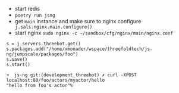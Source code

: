 - start redis
- `poetry run jsng`
- get `main` instance and make sure to nginx configure` j.sals.nginx.main.configure()`
- start nginx `sudo nginx -c ~/sandbox/cfg/nginx/main/nginx.conf`


```
s = j.servers.threebot.get()
s.packages.add("/home/xmonader/wspace/threefoldtech/js-ng/jumpscale/packages/foo")
s.save()
s.start()

```


```
➜  js-ng git:(development_threebot) ✗ curl -XPOST localhost:80/foo/actors/myactor/hello
"hello from foo's actor"%

```
